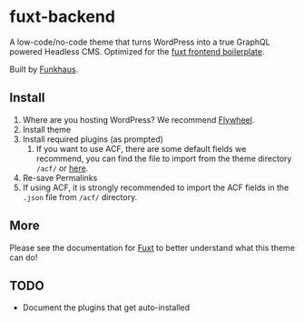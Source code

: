 # fuxt-backend

A low-code/no-code theme that turns WordPress into a true GraphQL powered Headless CMS. Optimized for the [fuxt frontend boilerplate](https://github.com/funkhaus/fuxt).

Built by [Funkhaus](http://funkhaus.us/).

## Install

1.  Where are you hosting WordPress? We recommend [Flywheel](https://share.getf.ly/n02x5z).
1.  Install theme
1.  Install required plugins (as prompted)
    1.  If you want to use ACF, there are some default fields we recommend, you can find the file to import from the theme directory `/acf/` or [here](https://github.com/funkhaus/fuxt-backend/tree/master/acf).
1.  Re-save Permalinks
1.  If using ACF, it is strongly recommended to import the ACF fields in the `.json` file from `/acf/` directory.

## More

Please see the documentation for [Fuxt](https://github.com/funkhaus/fuxt) to better understand what this theme can do!

## TODO

-   Document the plugins that get auto-installed
